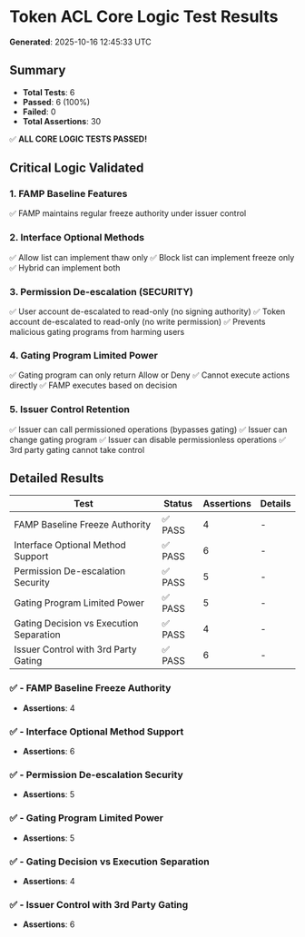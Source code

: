 # Token ACL Core Logic Test Results

**Generated**: 2025-10-16 12:45:33 UTC

## Summary

- **Total Tests**: 6
- **Passed**: 6 (100%)
- **Failed**: 0
- **Total Assertions**: 30

✅ **ALL CORE LOGIC TESTS PASSED!**

## Critical Logic Validated

### 1. FAMP Baseline Features
✅ FAMP maintains regular freeze authority under issuer control

### 2. Interface Optional Methods
✅ Allow list can implement thaw only
✅ Block list can implement freeze only
✅ Hybrid can implement both

### 3. Permission De-escalation (SECURITY)
✅ User account de-escalated to read-only (no signing authority)
✅ Token account de-escalated to read-only (no write permission)
✅ Prevents malicious gating programs from harming users

### 4. Gating Program Limited Power
✅ Gating program can only return Allow or Deny
✅ Cannot execute actions directly
✅ FAMP executes based on decision

### 5. Issuer Control Retention
✅ Issuer can call permissioned operations (bypasses gating)
✅ Issuer can change gating program
✅ Issuer can disable permissionless operations
✅ 3rd party gating cannot take control

## Detailed Results

| Test | Status | Assertions | Details |
|------|--------|------------|----------|
| FAMP Baseline Freeze Authority | ✅ PASS | 4 | - |
| Interface Optional Method Support | ✅ PASS | 6 | - |
| Permission De-escalation Security | ✅ PASS | 5 | - |
| Gating Program Limited Power | ✅ PASS | 5 | - |
| Gating Decision vs Execution Separation | ✅ PASS | 4 | - |
| Issuer Control with 3rd Party Gating | ✅ PASS | 6 | - |

### ✅ - FAMP Baseline Freeze Authority

- **Assertions**: 4

### ✅ - Interface Optional Method Support

- **Assertions**: 6

### ✅ - Permission De-escalation Security

- **Assertions**: 5

### ✅ - Gating Program Limited Power

- **Assertions**: 5

### ✅ - Gating Decision vs Execution Separation

- **Assertions**: 4

### ✅ - Issuer Control with 3rd Party Gating

- **Assertions**: 6

